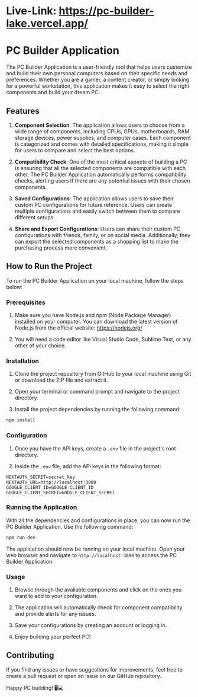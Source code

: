 # Live-Link: https://pc-builder-lake.vercel.app/

# PC Builder Application

The PC Builder Application is a user-friendly tool that helps users customize and build their own personal computers based on their specific needs and preferences. Whether you are a gamer, a content creator, or simply looking for a powerful workstation, this application makes it easy to select the right components and build your dream PC.

## Features

1. **Component Selection**: The application allows users to choose from a wide range of components, including CPUs, GPUs, motherboards, RAM, storage devices, power supplies, and computer cases. Each component is categorized and comes with detailed specifications, making it simple for users to compare and select the best options.

2. **Compatibility Check**: One of the most critical aspects of building a PC is ensuring that all the selected components are compatible with each other. The PC Builder Application automatically performs compatibility checks, alerting users if there are any potential issues with their chosen components.


4. **Saved Configurations**: The application allows users to save their custom PC configurations for future reference. Users can create multiple configurations and easily switch between them to compare different setups.


6. **Share and Export Configurations**: Users can share their custom PC configurations with friends, family, or on social media. Additionally, they can export the selected components as a shopping list to make the purchasing process more convenient.

## How to Run the Project

To run the PC Builder Application on your local machine, follow the steps below:

### Prerequisites

1. Make sure you have Node.js and npm (Node Package Manager) installed on your computer. You can download the latest version of Node.js from the official website: https://nodejs.org/

2. You will need a code editor like Visual Studio Code, Sublime Text, or any other of your choice.

### Installation

1. Clone the project repository from GitHub to your local machine using Git or download the ZIP file and extract it.

2. Open your terminal or command prompt and navigate to the project directory.

3. Install the project dependencies by running the following command:

```bash
npm install
```

### Configuration

1. Once you have the API keys, create a `.env` file in the project's root directory.

2. Inside the `.env` file, add the API keys in the following format:

```env
NEXTAUTH_SECRET=secret_key
NEXTAUTH_URL=http://localhost:3000
GOOGLE_CLIENT_ID=GOOGLE_CLIENT_ID
GOOGLE_CLIENT_SECRET=GOOGLE_CLIENT_SECRET
```

### Running the Application

With all the dependencies and configurations in place, you can now run the PC Builder Application. Use the following command:

```bash
npm run dev
```

The application should now be running on your local machine. Open your web browser and navigate to `http://localhost:3000` to access the PC Builder Application.

### Usage

1. Browse through the available components and click on the ones you want to add to your configuration.

2. The application will automatically check for component compatibility and provide alerts for any issues.

4. Save your configurations by creating an account or logging in.

7. Enjoy building your perfect PC!

## Contributing

If you find any issues or have suggestions for improvements, feel free to create a pull request or open an issue on our GitHub repository.

Happy PC building! 🖥️💻